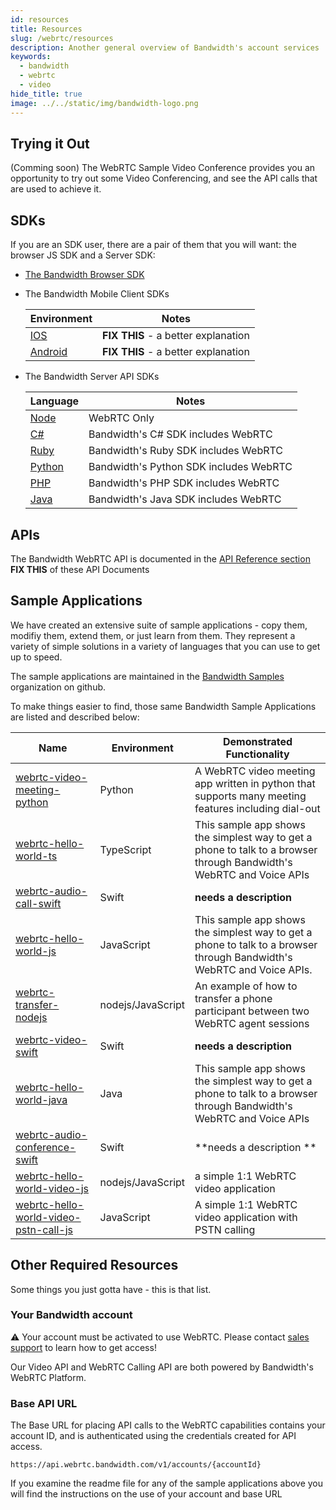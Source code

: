 ```yaml
---
id: resources
title: Resources
slug: /webrtc/resources
description: Another general overview of Bandwidth's account services
keywords:
  - bandwidth
  - webrtc
  - video
hide_title: true
image: ../../static/img/bandwidth-logo.png
---
```


## Trying it Out

(Comming soon) The WebRTC Sample Video Conference provides you an opportunity to try out some Video Conferencing, and see the API calls that are used to achieve it.

## SDKs

If you are an SDK user, there are a pair of them that you will want: the browser JS SDK and a Server SDK:

- [The Bandwidth Browser SDK](https://www.npmjs.com/package/@bandwidth/webrtc-browser)
- The Bandwidth Mobile Client SDKs

  | Environment                                                                   | Notes                                  |
  | -------------------------------------------------------------------------- | -------------------------------------- |
  | [IOS](https://github.com/Bandwidth/bandwidth-webrtc-swift)                 | **FIX THIS** - a better explanation |
  | [Android](https://github.com/Bandwidth/bandwidth-android)                  | **FIX THIS** - a better explanation |
- The Bandwidth Server API SDKs

  | Language                                                                   | Notes                                  |
  | -------------------------------------------------------------------------- | -------------------------------------- |
  | [Node](https://www.npmjs.com/package/@bandwidth/webrtc)                    | WebRTC Only                            |
  | [C#](https://www.nuget.org/packages/Bandwidth.Sdk/)                        | Bandwidth's C# SDK includes WebRTC     |
  | [Ruby](https://rubygems.org/gems/bandwidth-sdk)                            | Bandwidth's Ruby SDK includes WebRTC   |
  | [Python](https://pypi.org/project/bandwidth-sdk/)                          | Bandwidth's Python SDK includes WebRTC |
  | [PHP](https://packagist.org/packages/bandwidth/sdk)                        | Bandwidth's PHP SDK includes WebRTC    |
  | [Java](https://mvnrepository.com/artifact/com.bandwidth.sdk/bandwidth-sdk) | Bandwidth's Java SDK includes WebRTC   |

## APIs

The Bandwidth WebRTC API is documented in the [API Reference section](../webrtc-api-reference) **FIX THIS** of these API Documents

## Sample Applications

We have created an extensive suite of sample applications - copy them, modifiy them, extend them, or just learn from them. They represent a variety of simple solutions in a variety of languages that you can use to get up to speed.

The sample applications are maintained in the [Bandwidth Samples](https://github.com/search?q=topic%3Awebrtc+org%3ABandwidth-Samples) organization on github.

To make things easier to find, those same Bandwidth Sample Applications are listed and described below:

| Name                                                                                                                | Environment       | Demonstrated Functionality                                                                                            |
| ------------------------------------------------------------------------------------------------------------------- | ----------------- | --------------------------------------------------------------------------------------------------------------------- |
| [webrtc-video-meeting-python](https://github.com/Bandwidth-Samples/webrtc-video-meeting-python)                     | Python            | A WebRTC video meeting app written in python that supports many meeting features including dial-out                   |
| [webrtc-hello-world-ts](https://github.com/Bandwidth-Samples/webrtc-hello-world-ts)                                 | TypeScript        | This sample app shows the simplest way to get a phone to talk to a browser through Bandwidth's WebRTC and Voice APIs  |
| [webrtc-audio-call-swift](https://github.com/Bandwidth-Samples/webrtc-audio-call-swift)                             | Swift             | **needs a description**                                                                                               |
| [webrtc-hello-world-js](https://github.com/Bandwidth-Samples/webrtc-hello-world-js)                                 | JavaScript        | This sample app shows the simplest way to get a phone to talk to a browser through Bandwidth's WebRTC and Voice APIs. |
| [webrtc-transfer-nodejs](https://github.com/Bandwidth-Samples/webrtc-transfer-nodejs)                               | nodejs/JavaScript | An example of how to transfer a phone participant between two WebRTC agent sessions                                   |
| [webrtc-video-swift](https://github.com/Bandwidth-Samples/webrtc-video-swift)                                       | Swift             | **needs a description**                                                                                               |
| [webrtc-hello-world-java](https://github.com/Bandwidth-Samples/webrtc-hello-world-java)                             | Java              | This sample app shows the simplest way to get a phone to talk to a browser through Bandwidth's WebRTC and Voice APIs  |
| [webrtc-audio-conference-swift](https://github.com/Bandwidth-Samples/webrtc-audio-conference-swift)                 | Swift             | **needs a description **                                                                                              |
| [webrtc-hello-world-video-js](https://github.com/Bandwidth-Samples/webrtc-hello-world-video-js)                     | nodejs/JavaScript | a simple 1:1 WebRTC video application                                                                                 |
| [webrtc-hello-world-video-pstn-call-js](https://github.com/Bandwidth-Samples/webrtc-hello-world-video-pstn-call-js) | JavaScript        | A simple 1:1 WebRTC video application with PSTN calling                                                               |

## Other Required Resources

Some things you just gotta have - this is that list.

### Your Bandwidth account

⚠️ Your account must be activated to use WebRTC. Please contact [sales support](https://www.bandwidth.com/talk-to-an-expert/) to learn how to get access!

Our Video API and WebRTC Calling API are both powered by Bandwidth's WebRTC Platform.

### Base API URL

The Base URL for placing API calls to the WebRTC capabilities contains your account ID, and is authenticated using the credentials created for API access.

`https://api.webrtc.bandwidth.com/v1/accounts/{accountId}`

If you examine the readme file for any of the sample applications above you will find the instructions on the use of your account and base URL
